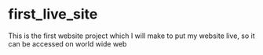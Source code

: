 # first_live_site
This is the first website project which I will make to put my website live, so it can be accessed on world wide web
